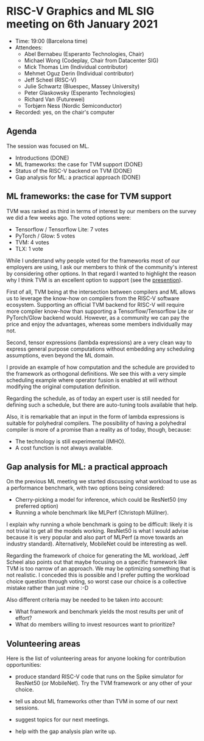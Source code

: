 # RISC-V Graphics and ML SIG meeting on 6th January 2021

- Time: 19:00 (Barcelona time)
- Attendees:
    * Abel Bernabeu (Esperanto Technologies, Chair)
    * Michael Wong (Codeplay, Chair from Datacenter SIG)
    * Mick Thomas Lim (Individual contributor)
    * Mehmet Oguz Derin (Individual contributor)
    * Jeff Scheel (RISC-V)
    * Julie Schwartz (Bluespec, Massey University)
    * Peter Glaskowsky (Esperanto Technologies)
    * Richard Van (Futurewei)
    * Torbjørn Ness (Nordic Semiconductor)
- Recorded: yes, on the chair's computer

## Agenda

The session was focused on ML.

* Introductions (DONE)
* ML frameworks: the case for TVM support (DONE)
* Status of the RISC-V backend on TVM (DONE)
* Gap analysis for ML: a practical approach (DONE)

## ML frameworks: the case for TVM support

TVM was ranked as third in terms of interest by our members on the survey
we did a few weeks ago. The voted options were:

- Tensorflow / Tensorflow Lite: 7 votes
- PyTorch / Glow: 5 votes
- TVM: 4 votes
- TLX: 1 vote

While I understand why people voted for the frameworks most of our
employers are using, I ask our members to think of the community's
interest by considering other options. In that regard I wanted to
highlight the reason why I think TVM is an excellent option to
support (see the [presention](https://github.com/riscv-admin/graphics/blob/main/minutes/presentation-2022-01-06-ml-centric.pdf)).

First of all, TVM being at the intersection between compilers and ML
allows us to leverage the know-how on compilers from the RISC-V software
ecosystem. Supporting an official TVM backend for RISC-V will require
more compiler know-how than supporting a Tensorflow/Tensorflow Lite
or PyTorch/Glow backend would. However, as a community we can pay the
price and enjoy the advantages, whereas some members individually may
not.

Second, tensor expressions (lambda expressions) are a very clean way
to express general purpose computations without embedding any scheduling
assumptions, even beyond the ML domain.

I provide an example of how computation and the schedule are provided
to the framework as orthogonal definitions. We see this with a very
simple scheduling example where operator fusion is enabled at will
without modifying the original computation definition.

Regarding the schedule, as of today an expert user is still needed
for defining such a schedule, but there are auto-tuning tools available
that help.

Also, it is remarkable that an input in the form of lambda expressions is
suitable for polyhedral compilers. The possibility of having a polyhedral
compiler is more of a promise than a reality as of today, though, because:
- The technology is still experimental (IMHO).
- A cost function is not always available.

## Gap analysis for ML: a practical approach

On the previous ML meeting we started discussing what workload to use as a
performance benchmark, with two options being considered:

 - Cherry-picking a model for inference, which could be ResNet50 (my
   preferred option)
 - Running a whole benchmark like MLPerf (Christoph Müllner).

I explain why running a whole benchmark is going to be difficult: likely it is
not trivial to get all the models working. ResNet50 is what I would advise
because it is very popular and also part of MLPerf (a move towards an industry
standard). Alternatively, MobileNet could be interesting as well.

Regarding the framework of choice for generating the ML workload, Jeff Scheel
also points out that maybe focusing on a specific framework like TVM is
too narrow of an approach. We may be optimizing something that is not
realistic. I conceded this is possible and I prefer putting the workload
choice question through voting, so worst case our choice is a collective
mistake rather than just mine :-D

Also different criteria may be needed to be taken into account:

- What framework and benchmark yields the most results per unit of effort?
- What do members willing to invest resources want to prioritize?

## Volunteering areas

Here is the list of volunteering areas for anyone looking for contribution
opportunities:

- produce standard RISC-V code that runs on the Spike simulator for
  ResNet50 (or MobileNet). Try the TVM framework or any other of
  your choice.

- tell us about ML frameworks other than TVM in some of our next sessions.

- suggest topics for our next meetings.

- help with the gap analysis plan write up.
